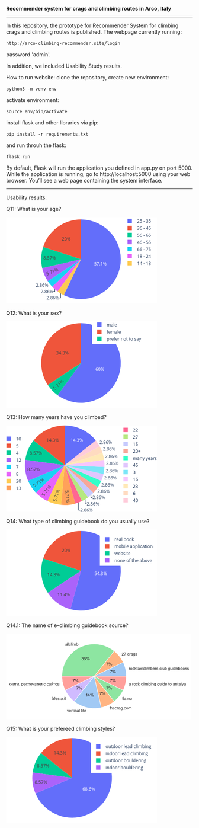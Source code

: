 **Recommender system for crags and climbing routes in Arco, Italy**
_______________________________________________________________________________________________________________

In this repository, the prototype for Recommender System for climbing crags and climbing routes is published.
The webpage currently running:
```
http://arco-climbing-recommender.site/login
```
password 'admin'.

In addition, we included Usability Study results.

How to run website:
clone the repository, create new environment:
```
python3 -m venv env
```
activate environment:
```
source env/bin/activate
```
install flask and other libraries via pip:
```
pip install -r requirements.txt
```
and run throuh the flask:
```
flask run
```
By default, Flask will run the application you defined in app.py on port 5000. While the application is running, go to http://localhost:5000 using your web browser. You’ll see a web page containing the system interface.
_______________________________________________________________________________________________________________
Usability results:

Q11: What is your age?

![Question 11 summary](/Usability_study/img/Q11.png?raw=true "Participants' age")

Q12: What is your sex?

![Question 12 summary](/Usability_study/img/Q12.png?raw=true "Participants' sex")

Q13: How many years have you climbed?

![Question 13 summary](/Usability_study/img/Q13.png?raw=true "Participants' climbing experience")

Q14: What type of climbing guidebook do you usually use?

![Question 14 summary](/Usability_study/img/Q14.png?raw=true "Participants' type of climbing guidebooks")

Q14.1: The name of e-climbing guidebook source?

![Question 14.1 summary](/Usability_study/img/Q14.1.png?raw=true "Name of e-climbing guidebook source")

Q15: What is your prefereed climbing styles?

![Question 15 summary](/Usability_study/img/Q15.png?raw=true "Participants' climbing styles")
